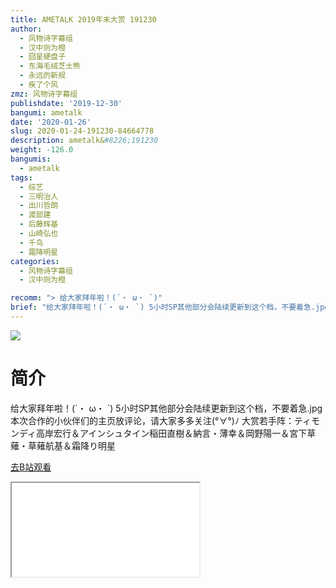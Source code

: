```yaml
---
title: AMETALK 2019年末大赏 191230
author:
  - 风物诗字幕组
  - 汉中则为橙
  - 囧星硬盘子
  - 东海毛绒芝士熊
  - 永远的新规
  - 疾了个风
zmz: 风物诗字幕组
publishdate: '2019-12-30'
bangumi: ametalk
date: '2020-01-26'
slug: 2020-01-24-191230-84664778
description: ametalk&#8226;191230
weight: -126.0
bangumis:
  - ametalk
tags:
  - 综艺
  - 三明治人
  - 出川哲朗
  - 渡部建
  - 后藤辉基
  - 山崎弘也
  - 千鸟
  - 霜降明星
categories:
  - 风物诗字幕组
  - 汉中则为橙

recomm: "> 给大家拜年啦！(´・ ω・ `)"
brief: "给大家拜年啦！(´・ ω・ `) 5小时SP其他部分会陆续更新到这个档，不要着急.jpg 本次合作的小伙伴们的主页放评论，请大家多多关注(°∀°)ﾉ 大赏若手阵：ティモンディ高岸宏行＆アインシュタイン稲田直樹＆納言・薄幸＆岡野陽一＆宮下草薙・草薙航基＆霜降り明星"
---
```

![](https://raw.githubusercontent.com/tcgriffith/owaraisite/master/static/tmpimg/356c4b8557bc76725ed39020fb5618bdab7236fb.jpg.480.jpg)
# 简介  
给大家拜年啦！(´・ ω・ `)
5小时SP其他部分会陆续更新到这个档，不要着急.jpg
本次合作的小伙伴们的主页放评论，请大家多多关注(°∀°)ﾉ
大赏若手阵：ティモンディ高岸宏行＆アインシュタイン稲田直樹＆納言・薄幸＆岡野陽一＆宮下草薙・草薙航基＆霜降り明星  

[去B站观看](https://www.bilibili.com/video/av84664778/)
<div class ="resp-container"><iframe class="testiframe" src="//player.bilibili.com/player.html?aid=84664778"", scrolling="no", allowfullscreen="true" > </iframe></div> 
